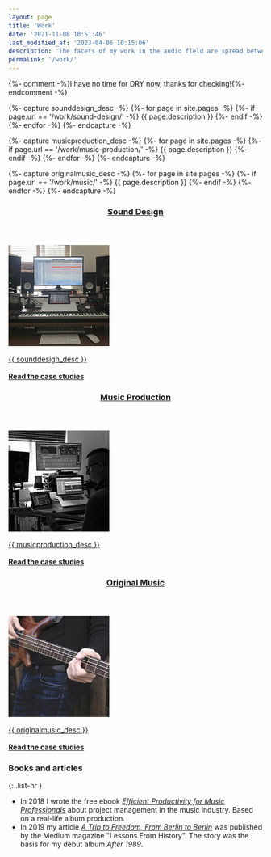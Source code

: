 ```yaml
---
layout: page
title: 'Work'
date: '2021-11-08 10:51:46'
last_modified_at: '2023-04-06 10:15:06'
description: 'The facets of my work in the audio field are spread between sound design and game audio, bass tracks, music production and original compositions.'
permalink: '/work/'
---
```

{%- comment -%}I have no time for DRY now, thanks for checking!{%- endcomment -%}

{%- capture sounddesign_desc -%}
{%- for page in site.pages -%}
  {%- if page.url == '/work/sound-design/' -%}
    {{ page.description }}
  {%- endif -%}
{%- endfor -%}
{%- endcapture -%}

{%- capture musicproduction_desc -%}
{%- for page in site.pages -%}
  {%- if page.url == '/work/music-production/' -%}
    {{ page.description }}
  {%- endif -%}
{%- endfor -%}
{%- endcapture -%}

{%- capture originalmusic_desc -%}
{%- for page in site.pages -%}
  {%- if page.url == '/work/music/' -%}
    {{ page.description }}
  {%- endif -%}
{%- endfor -%}
{%- endcapture -%}

<article>
  <a class="card-project_link" href="/work/sound-design/" title="Read the case studies about sound design">
    <header>
      <h3>Sound Design</h3>
    </header>
    <div class="card-project">
      <picture class="card-project_picture">
        <source srcset="/assets/images/minutes-to-midnight-studio.webp" type="image/webp">
        <source srcset="/assets/images/minutes-to-midnight-studio.jpg" type="image/jpeg">
        <img src="/assets/images/minutes-to-midnight-studio.jpg" alt="Picture of Minutes to Midnight studio" width="200" height="200">
      </picture>
      <p class="p-summary card-project_description">{{ sounddesign_desc }}<br><br><span><strong>Read the case studies</strong></span></p>
    </div>
  </a>
</article>

<article>
  <a class="card-project_link" href="/work/music-production/" title="Read the case studies about music production">
    <header>
      <h3>Music Production</h3>
    </header>
    <div class="card-project">
      <picture class="card-project_picture">
        <source srcset="/assets/images/minutes-to-midnight-in-studio-producing.webp" type="image/webp">
        <source srcset="/assets/images/minutes-to-midnight-in-studio-producing.jpg" type="image/jpeg">
        <img src="/assets/images/minutes-to-midnight-in-studio-producing.jpg" alt="Minutes to Midnight's studio" width="200" height="200">
      </picture>
      <p class="p-summary card-project_description">{{ musicproduction_desc }}<br><br><span><strong>Read the case studies</strong></span></p>
    </div>
  </a>
</article>

<article>
  <a class="card-project_link" href="/work/music/" title="Read the case studies about original music">
    <header>
      <h3>Original Music</h3>
    </header>
    <div class="card-project">
      <picture class="card-project_picture">
        <source srcset="/assets/images/minutes-to-midnight-playing-bass.webp" type="image/webp">
        <source srcset="/assets/images/minutes-to-midnight-playing-bass.jpg" type="image/jpeg">
        <img src="/assets/images/minutes-to-midnight-playing-bass.jpg" alt="Minutes to Midnight playing bass in the studio" width="200" height="200">
      </picture>
      <p class="p-summary card-project_description">{{ originalmusic_desc }}<br><br><span><strong>Read the case studies</strong></span></p>
    </div>
  </a>
</article>

### Books and articles

{: .list-hr }
- In 2018 I wrote the free ebook [_Efficient Productivity for Music Professionals_](/work/project-management/) about project management in the music industry. Based on a real-life album production.
- In 2019 my article [_A Trip to Freedom, From Berlin to Berlin_](/blog/after-1989-full-story/) was published by the Medium magazine "Lessons From History". The story was the basis for my debut album _After 1989_.